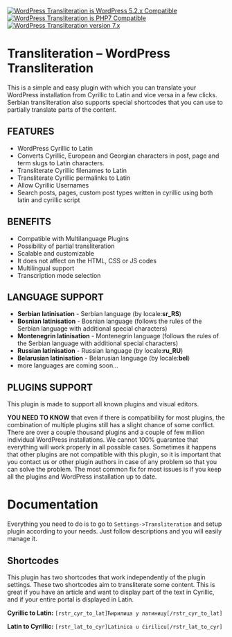 [<img class="aligncenter" src="https://plugintests.com/plugins/serbian-transliteration/wp-badge.svg" alt="WordPress Transliteration is WordPress 5.2.x Compatible">](https://plugintests.com/plugins/serbian-transliteration/latest) [<img class="aligncenter" src="https://plugintests.com/plugins/serbian-transliteration/php-badge.svg" alt="WordPress Transliteration is PHP7 Compatible">](https://plugintests.com/plugins/serbian-transliteration/latest) [<img class="aligncenter" src="https://img.shields.io/badge/WordPress%20Transliteration-7.X-green.svg" alt="WordPress Transliteration version 7.x">](https://wordpress.org/plugins/serbian-transliteration/)

Transliteration – WordPress Transliteration
========

This is a simple and easy plugin with which you can translate your WordPress installation from Cyrillic to Latin and vice versa in a few clicks. Serbian transliteration also supports special shortcodes that you can use to partially translate parts of the content.

## FEATURES

* WordPress Cyrillic to Latin
* Converts Cyrillic, European and Georgian characters in post, page and term slugs to Latin characters.
* Transliterate Cyrillic filenames to Latin
* Transliterate Cyrillic permalinks to Latin
* Allow Cyrillic Usernames
* Search posts, pages, custom post types written in cyrillic using both latin and cyrillic script

## BENEFITS

* Compatible with Multilanguage Plugins
* Possibility of partial transliteration
* Scalable and customizable
* It does not affect on the HTML, CSS or JS codes
* Multilingual support
* Transcription mode selection

## LANGUAGE SUPPORT

* **Serbian latinisation** - Serbian language (by locale:**sr_RS**)
* **Bosnian latinisation** - Bosnian language (follows the rules of the Serbian language with additional special characters)
* **Montenegrin latinisation** - Montenegrin language (follows the rules of the Serbian language with additional special characters)
* **Russian latinisation** - Russian language (by locale:**ru_RU**)
* **Belarusian latinisation** - Belarusian language (by locale:**bel**)
* more languages are coming soon...

## PLUGINS SUPPORT
This plugin is made to support all known plugins and visual editors.

**YOU NEED TO KNOW** that even if there is compatibility for most plugins, the combination of multiple plugins still has a slight chance of some conflict. There are over a couple thousand plugins and a couple of few million individual WordPress installations. We cannot 100% guarantee that everything will work properly in all possible cases. Sometimes it happens that other plugins are not compatible with this plugin, so it is important that you contact us or other plugin authors in case of any problem so that you can solve the problem. The most common fix for most issues is if you keep all the plugins and WordPress installation up to date.

# Documentation

Everything you need to do is to go to `Settings->Transliteration` and setup plugin according to your needs. Just follow descriptions and you will easily manage it.

## Shortcodes
This plugin has two shortcodes that work independently of the plugin settings. These two shortcodes aim to transliterate some content. This is great if you have an article and want to display part of the text in Cyrillic, and if your entire portal is displayed in Latin.

**Cyrillic to Latin:**
`[rstr_cyr_to_lat]Ћирилица у латиницу[/rstr_cyr_to_lat]`

**Latin to Cyrillic:**
`[rstr_lat_to_cyr]Latinica u ćirilicu[/rstr_lat_to_cyr]`